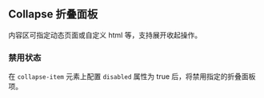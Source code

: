 <div class="demo-header">
<p class="overviewicon">
  <span class="wapi-container-panel"/>
</p>

## Collapse 折叠面板

<nova-uxlink widget-name="Panel"></nova-uxlink>

内容区可指定动态页面或自定义 html 等，支持展开收起操作。
</div>

### 禁用状态

在 `collapse-item` 元素上配置 `disabled` 属性为 true 后，将禁用指定的折叠面板项。

<nova-demo-view link="collapse/dynamic-disable.vue"></nova-demo-view>

<br>

